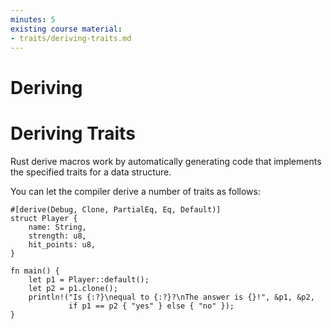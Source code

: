 ```yaml
---
minutes: 5
existing course material:
- traits/deriving-traits.md
---
```


<!-- NOTES:
Just cover deriving Debug; other traits will be introduced later
-->
# Deriving

# Deriving Traits

Rust derive macros work by automatically generating code that implements the specified traits for a data structure.

You can let the compiler derive a number of traits as follows:

```rust,editable
#[derive(Debug, Clone, PartialEq, Eq, Default)]
struct Player {
    name: String,
    strength: u8,
    hit_points: u8,
}

fn main() {
    let p1 = Player::default();
    let p2 = p1.clone();
    println!("Is {:?}\nequal to {:?}?\nThe answer is {}!", &p1, &p2,
             if p1 == p2 { "yes" } else { "no" });
}
```
